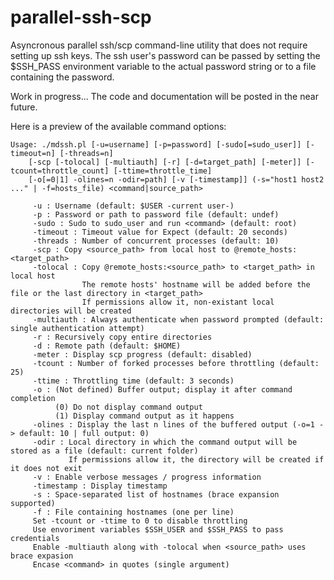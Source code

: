 # parallel-ssh-scp
Asyncronous parallel ssh/scp command-line utility that does not require setting up ssh keys.
The ssh user's password can be passed by setting the $SSH_PASS environment variable to the actual password string or to a file containing the password.

Work in progress... The code and documentation will be posted in the near future.

Here is a preview of the available command options:
```
Usage: ./mdssh.pl [-u=username] [-p=password] [-sudo[=sudo_user]] [-timeout=n] [-threads=n]
	[-scp [-tolocal] [-multiauth] [-r] [-d=target_path] [-meter]] [-tcount=throttle_count] [-ttime=throttle_time]
	[-o[=0|1] -olines=n -odir=path] [-v [-timestamp]] (-s="host1 host2 ..." | -f=hosts_file) <command|source_path>

	 -u : Username (default: $USER -current user-)
	 -p : Password or path to password file (default: undef)
	 -sudo : Sudo to sudo_user and run <command> (default: root)
	 -timeout : Timeout value for Expect (default: 20 seconds)
	 -threads : Number of concurrent processes (default: 10)
	 -scp : Copy <source_path> from local host to @remote_hosts:<target_path>
	 -tolocal : Copy @remote_hosts:<source_path> to <target_path> in local host
	            The remote hosts' hostname will be added before the file or the last directory in <target_path>
	            If permissions allow it, non-existant local directories will be created
	 -multiauth : Always authenticate when password prompted (default: single authentication attempt)
	 -r : Recursively copy entire directories
	 -d : Remote path (default: $HOME)
	 -meter : Display scp progress (default: disabled)
	 -tcount : Number of forked processes before throttling (default: 25)
	 -ttime : Throttling time (default: 3 seconds)
	 -o : (Not defined) Buffer output; display it after command completion
	      (0) Do not display command output
	      (1) Display command output as it happens
	 -olines : Display the last n lines of the buffered output (-o=1 -> default: 10 | full output: 0)
	 -odir : Local directory in which the command output will be stored as a file (default: current folder)
	         If permissions allow it, the directory will be created if it does not exit
	 -v : Enable verbose messages / progress information
	 -timestamp : Display timestamp
	 -s : Space-separated list of hostnames (brace expansion supported)
	 -f : File containing hostnames (one per line)
	 Set -tcount or -ttime to 0 to disable throttling
	 Use envoriment variables $SSH_USER and $SSH_PASS to pass credentials
	 Enable -multiauth along with -tolocal when <source_path> uses brace expasion
	 Encase <command> in quotes (single argument)
```
